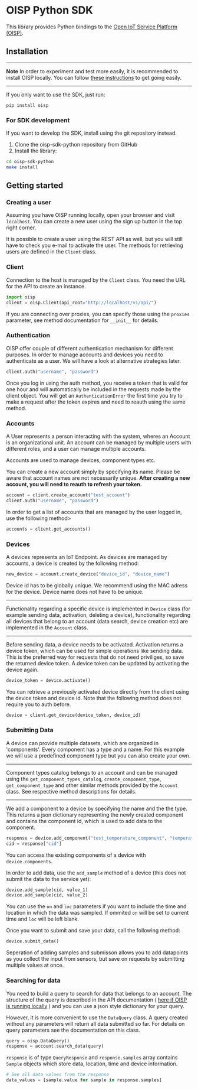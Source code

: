 # OISP Python SDK
This library provides Python bindings to the [Open IoT Service Platform (OISP)](https://github.com/Open-IoT-Service-Platform).

## Installation

---
**Note**
In order to experiment and test more easily, it is recommended to install OISP locally.
You can follow [these instructions](https://github.com/Open-IoT-Service-Platform/platform-launcher) to get going easily.

---

If you only want to use the SDK, just run:
```
pip install oisp
```

### For SDK development

If you want to develop the SDK, install using the git repository instead.

1. Clone the oisp-sdk-python repository from GitHub
2. Install the library:

``` bash
cd oisp-sdk-python
make install
```

## Getting started

### Creating a user
Assuming you have OISP running locally, open your browser and visit `localhost`. You can create a new user using the sign up button in the top right corner.

It is possible to create a user using the REST API as well, but you will still have to check you e-mail to activate the user. The methods for retrieving users are defined in the `Client` class.

### Client
Connection to the host is managed by the `Client` class. You need the URL for the API to create an instance.

``` python
import oisp
client = oisp.Client(api_root="http://localhost/v1/api/")
```

If you are connecting over proxies, you can specify those using the `proxies` parameter, see method documentation for `__init__` for details.

### Authentication

OISP offer couple of different authentication mechanism for different purposes. In order to manage accounts and devices you need to authenticate as a user. We will have a look at alternative strategies later.

``` python
client.auth("username", "password")
```

Once you log in using the auth method, you receive a token that is valid for one hour and will automatically be included in the requests made by the client object. You will get an `AuthenticationError` the first time you try to make a request after the token expires and need to reauth using the same method.

### Accounts
A User represents a person interacting with the system, wheres an Account is an organizational unit. An account can be managed by multiple users with different roles, and a user can manage multiple accounts.

Accounts are used to manage devices, component types etc.

You can create a new account simply by specifying its name. Please be aware that account names are not necessarily unique. **After creating a new account, you will need to reauth to refresh your token.**
``` python
account = client.create_account("test_account")
client.auth("username", "password")
```

In order to get a list of accounts that are managed by the user logged in, use the following method>
``` python
accounts = client.get_accounts()
```

### Devices
A devices represents an IoT Endpoint. As devices are managed by accounts, a device is created by the following method:
``` python
new_device = account.create_device("device_id", "device_name")
```
Device id has to be globally unique. We recommend using the MAC adress for the device. Device name does not have to be unique.

---
Functionality regarding a specific device is implemented in `Device` class (for example sending data, activation, deleting a device), functionality regarding all devices that belong to an account (data search, device creation etc) are implemented in the `Account` class.

---

Before sending data, a device needs to be activated. Activation returns a device token, which can be used for simple operations like sending data. This is the preferred way for requests that do not need priviliges, so save the returned device token. A device token can be updated by activating the device again.
``` python
device_token = device.activate()
```

You can retrieve a previously activated device directly from the client using the device token and device id. Note that the following method does not require you to auth before.
``` python
device = client.get_device(device_token, device_id)
```

### Submitting Data
A device can provide multiple datasets, which are organized in 'components'. Every component has a type and a name. For this example we will use a predefined component type but you can also create your own.

---
Component types catalog belongs to an account and can be managed using the `get_component_types_catalog`, `create_component_type`, `get_component_type` and other similar methods provided by the `Account` class. See respective method descriptions for details.

---
We add a component to a device by specifying the name and the the type. This returns a json dictionary representing the newly created component and contains the component id, which is used to add data to the component.
``` python
response = device.add_component("test_temperature_component", "temperature.v1.0")
cid = response["cid"]
```
You can access the existing components of a device with `device.components`.

In order to add data, use the `add_sample` method of a device (this does not submit the data to the service yet):
``` python
device.add_sample(cid, value_1)
device.add_sample(cid, value_2)
```
You can use the `on` and `loc` parameters if you want to include the time and location in which the data was sampled. If ommited `on` will be set to current time and `loc` will be left blank.

Once you want to submit and save your data, call the following method:
``` python
device.submit_data()
```
Seperation of adding samples and submisson allows you to add datapoints as you collect the input from sensors, but save on requests by submitting multiple values at once.

### Searching for data
You need to build a query to search for data that belongs to an account. The structure of the query is described in the API documentation ( [here if OISP is running locally](http://localhost/ui/public/api.html) ) and you can use a json style dictionary for your query.

However, it is more convenient to use the `DataQuery` class. A query created without any parameters will return all data submitted so far. For details on query parameters see the documentation on this class.

``` python
query = oisp.DataQuery()
response = account.search_data(query)
```

`response` is of type `QueryResponse` and `response.samples` array contains `Sample` objects which store data, location, time and device information.

``` python
# See all data values from the response
data_values = [sample.value for sample in response.samples]
```
